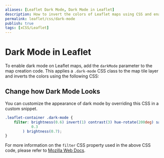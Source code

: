 ```yaml
---
aliases: [Leaflet Dark Mode, Dark Mode in Leaflet]
description: How to invert the colors of Leaflet maps using CSS and enable dark mode.
permalink: leaflet/css/dark-mode
publish: true
tags: [xCSS/Leaflet]
---
```


# Dark Mode in Leaflet

To enable dark mode on Leaflet maps, add the `darkMode` parameter to the map creation code. This applies a `.dark-mode` CSS class to the map tile layer and inverts the colors using the following CSS:

## Change how Dark Mode Looks

You can customize the appearance of dark mode by overriding this CSS in a custom snippet. 

```css
.leaflet-container .dark-mode {
    filter: brightness(0.6) invert(1) contrast(3) hue-rotate(200deg) saturate(
            0.3
        ) brightness(0.7);
}
```

For more information on the `filter` CSS property used in the above CSS code, please refer to [Mozilla Web Docs](https://developer.mozilla.org/en-US/docs/Web/CSS/filter).